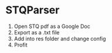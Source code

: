# STQParser
1. Open STQ pdf as a Google Doc
2. Export as a .txt file
3. Add into res folder and change config
4. Profit
